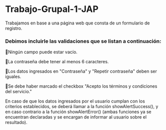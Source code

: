 # Trabajo-Grupal-1-JAP

Trabajamos en base a una página web que consta de un formulario de registro.


### Debimos incluirle las validaciones que se listan a continuación: ###

🔸Ningún campo puede estar vacío.

🔹La contraseña debe tener al menos 6 caracteres.

🔸Los datos ingresados en "Contraseña" y "Repetir contraseña" deben ser iguales.

🔹Se debe haber marcado el checkbox "Acepto los términos y condiciones del servicio."


En caso de que los datos ingresados por el usuario cumplan con los criterios establecidos, se deberá llamar a la función showAlertSuccess(), y en caso contrario a la función showAlertError() (ambas funciones ya se encuentran declaradas y se encargan de informar al usuario sobre el resultado).
